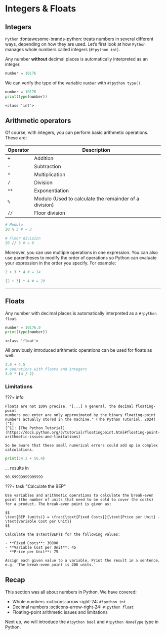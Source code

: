 # Integers & Floats

## Integers

`Python` :fontawesome-brands-python: treats numbers in several different ways,
depending on how they are used. Let’s first look at how `Python` manages whole 
numbers called integers (`#!python int`).

Any number **without** decimal places is automatically interpreted as an
integer.

```py
number = 10176
```

We can verify the type of the variable `number` with `#!python type()`.

```py
number = 10176
print(type(number))
```

```
<class 'int'>
```

## Arithmetic operators

Of course, with integers, you can perform basic arithmetic operations.
These are:

| Operator | Description                                            |
|----------|--------------------------------------------------------|
| `+`      | Addition                                               |
| `-`      | Subtraction                                            |
| `*`      | Multiplication                                         |
| `/`      | Division                                               |
| `**`     | Exponentiation                                         |
| `%`      | Modulo (Used to calculate the remainder of a division) |
| `//`     | Floor division                                         |


```py
# Modulo
20 % 3 # = 2

# Floor division
20 // 3 # = 6
```

Moreover, you can use multiple operations in one expression. You can also
use parentheses to modify the order of operations so Python can evaluate your 
expression in the order you specify. For example:

```py
2 + 3 * 4 # = 14
```

```py
(2 + 3) * 4 # = 20
```

---

## Floats

Any number with decimal places is automatically interpreted as a `#!python 
float`.

```py
number = 10176.0
print(type(number))
```

```
<class 'float'>
```

All previously introduced arithmetic operations can be used for floats as well.

```py
3.0 + 4.5
# operations with floats and integers
3.0 * (4 / 2)
```

### Limitations

???+ info

    Floats are not 100% precise. "[...] n general, the decimal floating-point 
    numbers you enter are only approximated by the binary floating-point 
    numbers actually stored in the machine." (The Python Tutorial, 2024)[^1]
    [^1]: [The Python Tutorial](https://docs.python.org/3/tutorial/floatingpoint.html#floating-point-arithmetic-issues-and-limitations)
    
    So be aware that these small numerical errors could add up in complex 
    calculations.

```py
print(34.3 + 56.4)
```

... results in

```
90.69999999999999
```

???+ task "Calculate the BEP"

    Use variables and arithmetic operations to calculate the break-even point (the number of units that need to be sold to cover the costs) for a product. The break-even point is given as:

    $$
    \text{BEP (units)} = \frac{\text{Fixed Costs}}{\text{Price per Unit} - \text{Variable Cost per Unit}}
    $$
    
    Calculate the $\text{BEP}$ for the following values:

    - **Fixed Costs**: 30000
    - **Variable Cost per Unit**: 45
    - **Price per Unit**: 75
    
    Assign each given value to a variable. Print the result in a sentence, e.g. `The break-even point is 200 units.`


## Recap

This section was all about numbers in Python. We have covered:

- Whole numbers :octicons-arrow-right-24: `#!python int`
- Decimal numbers :octicons-arrow-right-24: `#!python float`
- Floating-point arithmetic issues and limitations

Next up, we will introduce the `#!python bool` and `#!python NoneType` type in
Python.